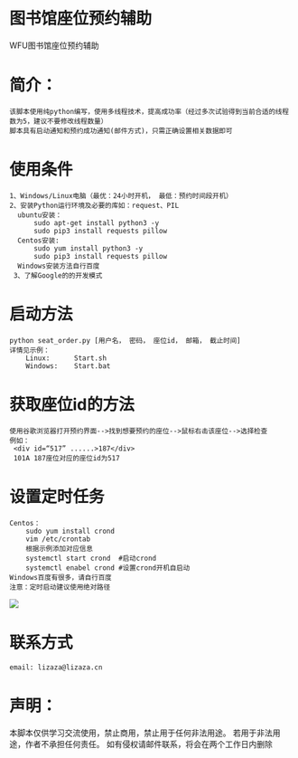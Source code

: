 # 图书馆座位预约辅助
WFU图书馆座位预约辅助

# 简介：
    该脚本使用纯python编写，使用多线程技术，提高成功率（经过多次试验得到当前合适的线程数为5，建议不要修改线程数量）
    脚本具有启动通知和预约成功通知(邮件方式)，只需正确设置相关数据即可
# 使用条件
    1、Windows/Linux电脑（最优：24小时开机， 最低：预约时间段开机）
    2、安装Python运行环境及必要的库如：request、PIL
      ubuntu安装：
          sudo apt-get install python3 -y
          sudo pip3 install requests pillow
      Centos安装:
          sudo yum install python3 -y
          sudo pip3 install requests pillow
      Windows安装方法自行百度
     3、了解Google的的开发模式
# 启动方法
    python seat_order.py [用户名， 密码， 座位id， 邮箱， 截止时间]
    详情见示例：
        Linux:      Start.sh
        Windows:    Start.bat
# 获取座位id的方法
    使用谷歌浏览器打开预约界面-->找到想要预约的座位-->鼠标右击该座位-->选择检查
    例如：
     <div id=“517” ......>187</div>
     101A 187座位对应的座位id为517
# 设置定时任务
    Centos：
        sudo yum install crond
        vim /etc/crontab
        根据示例添加对应信息
        systemctl start crond  #启动crond
        systemctl enabel crond #设置crond开机自启动
    Windows百度有很多，请自行百度
    注意：定时启动建议使用绝对路径
<img src="https://github.com/lizazacn/WFULIB2.0/blob/main/20201204092306.PNG?raw=true">

# 联系方式
    email: lizaza@lizaza.cn

# 声明：
本脚本仅供学习交流使用，禁止商用，禁止用于任何非法用途。
若用于非法用途，作者不承担任何责任。
如有侵权请邮件联系，将会在两个工作日内删除
